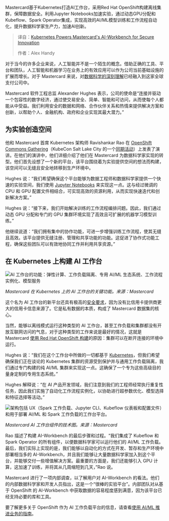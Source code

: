 <!--
title: Kubernetes为Mastercard的AI工作台提供安全创新能力
cover: https://cdn.thenewstack.io/media/2025/04/9633e0a9-kubernetes-mastercard-ai-workbench.jpg
summary: Mastercard基于Kubernetes打造AI工作台，采用Red Hat OpenShift构建离线集群，保障数据安全。利用Jupyter Notebooks加速实验，通过动态GPU分配和Kubeflow、Spark Operator集成，实现高效的AI/ML模型训练和工作流程自动化，提升数据科学家生产力，加速AI创新。
-->

Mastercard基于Kubernetes打造AI工作台，采用Red Hat OpenShift构建离线集群，保障数据安全。利用Jupyter Notebooks加速实验，通过动态GPU分配和Kubeflow、Spark Operator集成，实现高效的AI/ML模型训练和工作流程自动化，提升数据科学家生产力，加速AI创新。

> 译自：[Kubernetes Powers Mastercard's AI-Workbench for Secure Innovation](https://thenewstack.io/kubernetes-powers-mastercards-ai-workbench-for-secure-innovation/)
> 
> 作者：Alex Handy

对于当今的许多企业来说，人工智能并不是一个陌生的概念。借助正确的工具、平台和团队，人工智能和机器学习在业务上的有效应用可以作为公司当前基础设施的扩展而增长。对于 Mastercard 来说，对[数据科学的深刻理解](https://roadmap.sh/ai-data-scientist)已经融入到这家全球支付公司中。

Mastercard 软件工程总监 Alexander Hughes 表示，公司的使命是“连接并驱动一个包容性的数字经济，通过使交易安全、简单、智能和可访问，从而使每个人都能从中受益。我们利用安全的数据和网络、合作伙伴关系和热情来提供解决方案和创新，以帮助个人、金融机构、政府和企业实现其最大潜力。”

## 为实验创造空间

他和 Mastercard 首席 Kubernetes 架构师 Ravishankar Rao 在 [OpenShift Commons Gathering](https://commons.openshift.org/)（KubeCon Salt Lake City 的一个[同期活动](https://commons.openshift.org/gatherings/kubecon-24-nov-12/)）上发表了演讲。在他们的演讲中，他们详细介绍了他们在 Mastercard 为数据科学家实现的转型。他们首先设想了一个新的平台，该平台围绕着为实验提供空间的想法而构建，该空间可以无缝且安全地转移到生产环境中。

Hughes 说：“我们希望确保这个平台能够为数据工程师和数据科学家提供一个快速的实验空间，我们使用 [Jupyter Notebooks](https://jupyter.org/) 来实现这一点。这与经过微调的 CPU 和 GPU 配置文件相结合，可实现高效的资源利用，从而实现快速迭代和创新解决方案。”

Hughes 说：“接下来，我们开始解决训练的工作流程编排问题。因此，我们通过动态 GPU 分配和专门的 GPU 集群环境实现了高效且可扩展的机器学习模型训练。”

他继续说道：“我们拥有集中的协作功能，可进一步增强训练工作流程，使其无缝且高效。该平台提供无缝注册、管理和共享功能的功能。这促进了协作式功能工程，确保这些团队可以有效地协同工作并利用共享资源。”

## 在 Kubernetes 上构建 AI 工作台

![AI 工作台的功能：弹性计算、工作负载隔离、专用 AI/ML 生态系统、工作流程实例化、模型服务](https://cdn.thenewstack.io/media/2025/04/01259fd9-mastercard-ai-workbench-kubernetes-capabilities.png)

*Mastercard 在 Kubernetes 上的 AI 工作台的关键功能。来源：Mastercard*

这个名为 AI 工作台的新平台还具有极高的[安全要求](https://thenewstack.io/security/)，因为没有比信用卡提供商更大的信用卡信息来源了。它是私有数据的本质，构成了 Mastercard 数据集的核心。

当然，能够以离线模式运行这种类型的 AI 工作台，甚至工作负载和集群都没有开放互联网访问的气息，对于这种类型的工作来说是最好的情况，这就是 Mastercard [使用 Red Hat OpenShift 构建](https://thenewstack.io/choosing-the-right-red-hat-ai-solution-rhel-ai-vs-openshift-ai/)的原因：集群可以在断开连接的环境中运行。

Hughes 说：“我们在这个工作台中所做的一切都基于 [Kubernetes](https://thenewstack.io/kubernetes/)，但我们希望确保我们正在谈论的 Kubernetes 集群的资源受到保护并与通用工作负载隔离，我们通过专门构建的纯 AI/ML 集群来实现这一点。这确保了一个专为这些高级目的量身定制的专用生态系统。”

Hughes 解释说：“在 AI 产品开发领域，我们注意到我们的工程师经常执行重复性任务，因此我们实施了自动化工作流程实例化，以协助进行超参数优化、模型选择和特征选择等活动。”

![架构包括 UX（Spark 工作负载、Jupyter CLI、Kubeflow 仪表板和配置文件）和用于部署 AI/ML 和 Spark 工作负载的工作台平台。](https://cdn.thenewstack.io/media/2025/04/8d82b18b-ai-workbench-technical-diagram.png)

*Mastercard AI 工作台组件的技术图。来源：Mastercard*

Rao 描述了构建 AI-Workbench 的最后步骤和过程。“我们集成了 Kubeflow 和 Spark Operator 的所有组件，以便数据科学家可以运行他们的 AI/ML 工作负载。最后，我们实际上实现的是，我们能够以自动化的方式在开发、暂存和生产环境中部署相当多的 AI-Workbench，并且我们能够让大量数据科学家加入到这个平台，并能够交付一些增值解决方案。最重要的方面是，我们还能够引入 GPU 计算，这加速了训练，并将其从几周缩短到几天，”Rao 说。

Mastercard 进行了一项内部调查，以了解用户对 AI-Workbench 的看法。他们的内部数据科学家和开发人员指出，这是一个“很棒的实验平台”。内部团队对从基于 OpenShift 的 AI-Workbench 中获取数据的容易程度感到满意，因为该平台已经支持必要的库和工具。

要了解更多关于 OpenShift 作为 AI 工作负载平台的信息，请查看[使用 AI/ML 推进业务的指南](https://www.redhat.com/en/resources/advance-business-with-ai-ml-ebook)。